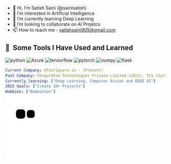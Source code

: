 - 👋 Hi, I’m Satish Saini (@sainisatish)
- 👀 I’m interested in Artificial Intelligence
- 🌱 I’m currently learning Deep Learning
- 💞️ I’m looking to collaborate on AI Projetcs
- 📫 How to reach me - satishsaini905@gmail.com

<h2> 🚀 &nbsp;Some Tools I Have Used and Learned</h2>
<p align="left">
<img src="https://cdn.jsdelivr.net/gh/devicons/devicon/icons/python/python-original-wordmark.svg" alt="python" width="45" height="45"/>
<img src="https://cdn.jsdelivr.net/gh/devicons/devicon/icons/azure/azure-original.svg" alt="Azure" width="45" height="45"/>
<img src="https://cdn.jsdelivr.net/gh/devicons/devicon/icons/tensorflow/tensorflow-original.svg" alt="tensorflow" width="45" height="45"/>
<img src="https://cdn.jsdelivr.net/gh/devicons/devicon@latest/icons/pytorch/pytorch-original.svg" alt="pytorch" width="45" height="45"/>
<img src="https://cdn.jsdelivr.net/gh/devicons/devicon/icons/numpy/numpy-original.svg" alt="numpy",width="45" height="45"/>
<img src="https://cdn.jsdelivr.net/gh/devicons/devicon/icons/flask/flask-original.svg" alt="flask",width="45" height="45"/>
</p>

```yaml
Current Company: AlterSquare.io - (Present)
Past Company: SecqurAIse Technologies Private Limited-(2023), TCS (System Engineer) - (Oct 2021- Jan 2023)
Currently_learning: ["Deep Learning, Computer Vision and EDGE AI"]
2025 Goals: ["Create 10+ Projects"]
Hobbies: ["Badminton"]


```
![Snake animation](https://github.com/sainisatish/sainisatish/blob/output/github-contribution-grid-snake.svg)


<!---
sainisatish/sainisatish is a ✨ special ✨ repository because its `README.md` (this file) appears on your GitHub profile.
You can click the Preview link to take a look at your changes.
--->
